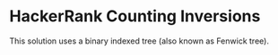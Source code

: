 # HackerRank Counting Inversions

This solution uses a binary indexed tree (also known as Fenwick tree).
